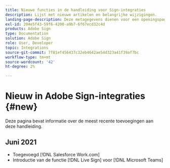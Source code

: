 ```yaml
---
title: Nieuwe functies in de handleiding voor Sign-integraties
description: Lijst met nieuwe artikelen en belangrijke wijzigingen.
landing-page-description: Deze metagegevens dienen voor een openingspagina.
exl-id: 204e5f43-59f6-4200-a9b7-6f67ecd32c4d
products: Adobe Sign
type: Documentation
solution: Adobe Sign
role: User, Developer
topic: Integrations
source-git-commit: 7f81ef456437c32eb4642ae54d323a41f39af7bc
workflow-type: tm+mt
source-wordcount: '42'
ht-degree: 2%

---
```


# Nieuw in Adobe Sign-integraties {#new}

Deze pagina bevat informatie over de meest recente toevoegingen aan deze handleiding.

## Juni 2021

* Toegevoegd [!DNL Salesforce Work.com]
* Introductie van de functie [!DNL Live Sign] voor [!DNL Microsoft Teams]


